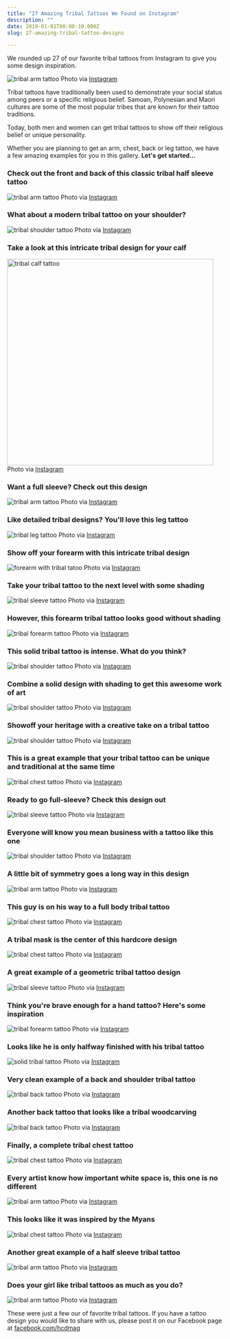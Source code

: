 ```yaml
---
title: "27 Amazing Tribal Tattoos We Found on Instagram"
description: ""
date: 2019-01-01T00:00:10.000Z
slug: 27-amazing-tribal-tattoo-designs

---
```


We rounded up 27 of our favorite tribal tattoos from Instagram to give you some design inspiration.

<img src="https://www.hcdmag.com/wp-content/uploads/tribal_arm_tattoo_D4aufv31Y-1024x1024.jpg" alt="tribal arm tattoo" /> 
Photo via <a href="https://www.instagram.com/p/_D4aufv31Y/" target="_blank">Instagram</a>

Tribal tattoos have traditionally been used to demonstrate your social status among peers or a specific religious belief. Samoan, Polynesian and Maori cultures are some of the most popular tribes that are known for their tattoo traditions. 

Today, both men and women can get tribal tattoos to show off their religious belief or unique personality. 

Whether you are planning to get an arm, chest, back or leg tattoo, we have a few amazing examples for you in this gallery. <strong>Let's get started...</strong>

<h3>Check out the front and back of this classic tribal half sleeve tattoo</h3>

<img src="http://www.hcdmag.com/wp-content/uploads/tribal_arm_tattoo_HnBC1IVVP.jpg" alt="tribal arm tattoo"  /> 
Photo via <a href="https://www.instagram.com/p/_HnBC1IVVP/" target="_blank">Instagram</a>

<h3>What about a modern tribal tattoo on your shoulder?</h3>

<img src="https://www.hcdmag.com/wp-content/uploads/tribal_shoulder_tattoo_HISjmwqj0-1024x1024.jpg" alt="tribal shoulder tattoo" /> 
Photo via <a href="https://www.instagram.com/p/_HISjmwqj0/" target="_blank">Instagram</a>

<h3>Take a look at this intricate tribal design for your calf</h3>

<img src="http://www.hcdmag.com/wp-content/uploads/tribal_calf_tattoo_FjZk1I5SO.jpg" alt="tribal calf tattoo" width="480" /> 
Photo via <a href="https://www.instagram.com/p/_FjZk1I5SO/" target="_blank">Instagram</a>

<h3>Want a full sleeve? Check out this design</h3>

<img src="http://www.hcdmag.com/wp-content/uploads/tribal_arm_tattoo_EF58ruStj-1024x1024.jpg" alt="tribal arm tattoo" /> 
Photo via <a href="https://www.instagram.com/p/_EF58ruStj/" target="_blank">Instagram</a>

<h3>Like detailed tribal designs? You'll love this leg tattoo</h3>

<img src="http://www.hcdmag.com/wp-content/uploads/tribal_leg_tattoo_0NAVmJpFS-819x1024.jpg" alt="tribal leg tattoo" /> 
Photo via <a href="https://www.instagram.com/p/-0NAVmJpFS/" target="_blank">Instagram</a>

<h3>Show off your forearm with this intricate tribal design</h3>

<img src="http://www.hcdmag.com/wp-content/uploads/arm_tribal_tatoo.jpg" alt="forearm with tribal tatoo" /> 
Photo via <a href="https://www.instagram.com/p/_DLNtvFCcY/" target="_blank">Instagram</a>

<h3>Take your tribal tattoo to the next level with some shading</h3>

<img src="http://www.hcdmag.com/wp-content/uploads/tribal_sleeve_tattoo_BXRw2JpIw-1024x1024.jpg" alt="tribal sleeve tattoo" /> 
Photo via <a href="https://www.instagram.com/p/_BXRw2JpIw/" target="_blank">Instagram</a>

<h3>However, this forearm tribal tattoo looks good without shading</h3>

<img src="http://www.hcdmag.com/wp-content/uploads/tribal_forearm_tattoo_9X29IZJpNQ-1024x1024.jpg" alt="tribal forearm tattoo" /> 
Photo via <a href="https://www.instagram.com/p/9X29IZJpNQ/" target="_blank">Instagram</a>

<h3>This solid tribal tattoo is intense. What do you think?</h3>

<img src="http://www.hcdmag.com/wp-content/uploads/tribal_shoulder_tattoo_BCmerynfs-961x1024.jpg" alt="tribal shoulder tattoo" /> 
Photo via <a href="https://www.instagram.com/p/_BCmerynfs/" target="_blank">Instagram</a>

<h3>Combine a solid design with shading to get this awesome work of art</h3>

<img src="http://www.hcdmag.com/wp-content/uploads/tribal_shoulder_tattoo_4937Kbgo.jpg" alt="tribal shoulder tattoo" /> 
Photo via <a href="https://www.instagram.com/p/--4937Kbgo/" target="_blank">Instagram</a>

<h3>Showoff your heritage with a creative take on a tribal tattoo</h3>

<img src="http://www.hcdmag.com/wp-content/uploads/tribal_shoulder_tattoo_9g9reyges.jpg" alt="tribal shoulder tattoo" /> 
Photo via <a href="https://www.instagram.com/p/-9g9reyges/" target="_blank">Instagram</a>

<h3>This is a great example that your tribal tattoo can be unique and traditional at the same time</h3>

<img src="http://www.hcdmag.com/wp-content/uploads/tribal_chest_tattoo_8XZcLibvU-1024x1024.jpg" alt="tribal chest tattoo" /> 
Photo via <a href="https://www.instagram.com/p/-8XZcLibvU/" target="_blank">Instagram</a>

<h3>Ready to go full-sleeve? Check this design out</h3>

<img src="http://www.hcdmag.com/wp-content/uploads/tribal_sleeve_tattoo_7fQHYOUI-1024x1024.jpg" alt="tribal sleeve tattoo" /> 
Photo via <a href="https://www.instagram.com/p/-7fQHYOUI-/" target="_blank">Instagram</a>

<h3>Everyone will know you mean business with a tattoo like this one</h3>

<img src="http://www.hcdmag.com/wp-content/uploads/tribal_shoulder_tattoo_vOacolCQy-1024x1024.jpg" alt="tribal shoulder tattoo" /> 
Photo via <a href="https://www.instagram.com/p/-vOacolCQy/" target="_blank">Instagram</a>

<h3>A little bit of symmetry goes a long way in this design</h3>

<img src="http://www.hcdmag.com/wp-content/uploads/tribal_arm_tattoo_8kCW3TFCWe.jpg" alt="tribal arm tattoo" /> 
Photo via <a href="https://www.instagram.com/p/8kCW3TFCWe/" target="_blank">Instagram</a>

<h3>This guy is on his way to a full body tribal tattoo</h3>

<img src="http://www.hcdmag.com/wp-content/uploads/tribal_chest_tattoo_562ZHoFCVj.jpg" alt="tribal chest tattoo" /> 
Photo via <a href="https://www.instagram.com/p/562ZHoFCVj/" target="_blank">Instagram</a>

<h3>A tribal mask is the center of this hardcore design</h3>

<img src="http://www.hcdmag.com/wp-content/uploads/tribal_chest_tattoo_E4orqoOvJ-1024x1024.jpg" alt="tribal chest tattoo" /> 
Photo via <a href="https://www.instagram.com/p/_E4orqoOvJ/" target="_blank">Instagram</a>

<h3>A great example of a geometric tribal tattoo design</h3>

<img src="http://www.hcdmag.com/wp-content/uploads/tribal_sleeve_tattoo_4GAbMgFCTn.jpg" alt="tribal sleeve tattoo" /> 
Photo via <a href="https://www.instagram.com/p/4GAbMgFCTn/" target="_blank">Instagram</a>


<h3>Think you're brave enough for a hand tattoo? Here's some inspiration</h3>

<img src="http://www.hcdmag.com/wp-content/uploads/tribal_forearm_tattoo_2kOdryFCTm.jpg" alt="tribal forearm tattoo" /> 
Photo via <a href="https://www.instagram.com/p/2kOdryFCTm/" target="_blank">Instagram</a>

<h3>Looks like he is only halfway finished with his tribal tattoo</h3>

<img src="http://www.hcdmag.com/wp-content/uploads/solid_tribal_tattoo_1G_ZKVFCa3.jpg" alt="solid tribal tattoo" /> 
Photo via <a href="https://www.instagram.com/p/1G_ZKVFCa3/" target="_blank">Instagram</a>

<h3>Very clean example of a back and shoulder tribal tattoo</h3>

<img src="http://www.hcdmag.com/wp-content/uploads/tribal_back_tattoo_0e69wfFCVq.jpg" alt="tribal back tattoo" /> 
Photo via <a href="https://www.instagram.com/p/0e69wfFCVq/" target="_blank">Instagram</a>

<h3>Another back tattoo that looks like a tribal woodcarving</h3>

<img src="http://www.hcdmag.com/wp-content/uploads/tribal_back_tattoo_0MVDJqFCal.jpg" alt="tribal back tattoo" /> 
Photo via <a href="https://www.instagram.com/p/0MVDJqFCal/" target="_blank">Instagram</a>

<h3>Finally, a complete tribal chest tattoo</h3>

<img src="http://www.hcdmag.com/wp-content/uploads/tribal_chest_tattoo_z33KB7lCQH.jpg" alt="tribal chest tattoo" /> 
Photo via <a href="https://www.instagram.com/p/z33KB7lCQH/" target="_blank">Instagram</a>

<h3>Every artist know how important white space is, this one is no different</h3>

<img src="http://www.hcdmag.com/wp-content/uploads/tribal_arm_tattoo_zTRPGcFCWG.jpg" alt="tribal arm tattoo" /> 
Photo via <a href="https://www.instagram.com/p/zTRPGcFCWG/" target="_blank">Instagram</a>

<h3>This looks like it was inspired by the Myans</h3>

<img src="http://www.hcdmag.com/wp-content/uploads/tribal_chest_tattoo_y-4h93lCQB.jpg" alt="tribal chest tattoo" /> 
Photo via <a href="https://www.instagram.com/p/y-4h93lCQB/" target="_blank">Instagram</a>

<h3>Another great example of a half sleeve tribal tattoo</h3>

<img src="http://www.hcdmag.com/wp-content/uploads/tribal_arm_tattoo_4e0nNOSh-1024x1024.jpg" alt="tribal arm tattoo"  /> 
Photo via <a href="https://www.instagram.com/p/-4e0nNOSh_/" target="_blank">Instagram</a>

<h3>Does your girl like tribal tattoos as much as you do?</h3>

<img src="http://www.hcdmag.com/wp-content/uploads/tribal_arm_tattoo_2LcL3oOkY-1024x1024.jpg" alt="tribal arm tattoo "  /> 
Photo via <a href="https://www.instagram.com/p/-2LcL3oOkY/" target="_blank">Instagram</a>

These were just a few our of favorite tribal tattoos. If you have a tattoo design you would like to share with us, please post it on our Facebook page at <a href="https://www.facebook.com/hcdmag" target="_blank">facebook.com/hcdmag</a>
